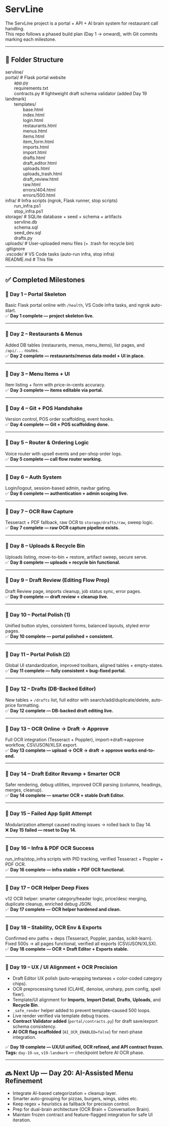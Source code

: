 # ServLine  
The ServLine project is a portal + API + AI brain system for restaurant call handling.  
This repo follows a phased build plan (Day 1 → onward), with Git commits marking each milestone.  

---

## 📁 Folder Structure  

servline/  
portal/  # Flask portal website  
  app.py  
  requirements.txt  
  contracts.py                      # lightweight draft schema validator (added Day 19 landmark)  
  templates/  
    base.html  
    index.html  
    login.html  
    restaurants.html  
    menus.html  
    items.html  
    item_form.html  
    imports.html  
    import.html  
    drafts.html  
    draft_editor.html  
    uploads.html  
    uploads_trash.html  
    draft_review.html  
    raw.html  
    errors/404.html  
    errors/500.html  
infra/  # Infra scripts (ngrok, Flask runner, stop scripts)  
  run_infra.ps1  
  stop_infra.ps1  
storage/  # SQLite database + seed + schema + artifacts  
  servline.db  
  schema.sql  
  seed_dev.sql  
  drafts.py  
uploads/  # User-uploaded menu files (+ .trash for recycle bin)  
.gitignore  
.vscode/  # VS Code tasks (auto-run infra, stop infra)  
README.md  # This file  

---

## ✅ Completed Milestones  

### 🚀 Day 1 – Portal Skeleton  
Basic Flask portal online with `/health`, VS Code infra tasks, and ngrok auto-start.  
✅ **Day 1 complete — project skeleton live.**

---

### 🚀 Day 2 – Restaurants & Menus  
Added DB tables (restaurants, menus, menu_items), list pages, and `/api/...` routes.  
✅ **Day 2 complete — restaurants/menus data model + UI in place.**

---

### 🚀 Day 3 – Menu Items + UI  
Item listing + form with price-in-cents accuracy.  
✅ **Day 3 complete — items editable via portal.**

---

### 🚀 Day 4 – Git + POS Handshake  
Version control, POS order scaffolding, event hooks.  
✅ **Day 4 complete — Git + POS scaffolding done.**

---

### 🚀 Day 5 – Router & Ordering Logic  
Voice router with upsell events and per-shop order logs.  
✅ **Day 5 complete — call flow router working.**

---

### 🚀 Day 6 – Auth System  
Login/logout, session-based admin, navbar gating.  
✅ **Day 6 complete — authentication + admin scoping live.**

---

### 🚀 Day 7 – OCR Raw Capture  
Tesseract + PDF fallback, raw OCR to `storage/drafts/raw`, sweep logic.  
✅ **Day 7 complete — raw OCR capture pipeline exists.**

---

### 🚀 Day 8 – Uploads & Recycle Bin  
Uploads listing, move-to-bin + restore, artifact sweep, secure serve.  
✅ **Day 8 complete — uploads + recycle bin functional.**

---

### 🚀 Day 9 – Draft Review (Editing Flow Prep)  
Draft Review page, imports cleanup, job status sync, error pages.  
✅ **Day 9 complete — draft review + cleanup live.**

---

### 🚀 Day 10 – Portal Polish (1)  
Unified button styles, consistent forms, balanced layouts, styled error pages.  
✅ **Day 10 complete — portal polished + consistent.**

---

### 🚀 Day 11 – Portal Polish (2)  
Global UI standardization, improved toolbars, aligned tables + empty-states.  
✅ **Day 11 complete — fully consistent + bug-fixed portal.**

---

### 🚀 Day 12 – Drafts (DB-Backed Editor)  
New tables + `/drafts` list, full editor with search/add/duplicate/delete, auto-price formatting.  
✅ **Day 12 complete — DB-backed draft editing live.**

---

### 🚀 Day 13 – OCR Online → Draft → Approve  
Full OCR integration (Tesseract + Poppler), import→draft→approve workflow, CSV/JSON/XLSX export.  
✅ **Day 13 complete — upload → OCR → draft → approve works end-to-end.**

---

### 🚀 Day 14 – Draft Editor Revamp + Smarter OCR  
Safer rendering, debug utilities, improved OCR parsing (columns, headings, merges, cleanup).  
✅ **Day 14 complete — smarter OCR + stable Draft Editor.**

---

### 🚀 Day 15 – Failed App Split Attempt  
Modularization attempt caused routing issues → rolled back to Day 14.  
❌ **Day 15 failed — reset to Day 14.**

---

### 🚀 Day 16 – Infra & PDF OCR Success  
run_infra/stop_infra scripts with PID tracking, verified Tesseract + Poppler + PDF OCR.  
✅ **Day 16 complete — infra stable + PDF OCR functional.**

---

### 🚀 Day 17 – OCR Helper Deep Fixes  
v12 OCR helper: smarter category/header logic, price/desc merging, duplicate cleanup, enriched debug JSON.  
✅ **Day 17 complete — OCR helper hardened and clean.**

---

### 🚀 Day 18 – Stability, OCR Env & Exports  
Confirmed env paths + deps (Tesseract, Poppler, pandas, scikit-learn).  
Fixed 500s → all pages functional, verified all exports (CSV/JSON/XLSX).  
✅ **Day 18 complete — OCR + Draft Editor + Exports stable.**

---

### 🚀 Day 19 – UX / UI Alignment + OCR Precision  
- Draft Editor UX polish (auto-wrapping textareas + color-coded category chips).  
- OCR preprocessing tuned (CLAHE, denoise, unsharp, psm config, spell fixer).  
- Template/UI alignment for **Imports**, **Import Detail**, **Drafts**, **Uploads**, and **Recycle Bin**.  
- `_safe_render` helper added to prevent template-caused 500 loops.  
- Live render verified via template debug traces.  
- **Contract Validator added** (`portal/contracts.py`) for draft save/export schema consistency.  
- **AI OCR flag scaffolded** (`AI_OCR_ENABLED=false`) for next-phase integration.  

✅ **Day 19 complete — UX/UI unified, OCR refined, and API contract frozen.**  
**Tags:** `day-19-ux`, `v19-landmark` — checkpoint before AI OCR phase.

---

## 🔜 Next Up — Day 20: AI-Assisted Menu Refinement  
- Integrate AI-based categorization + cleanup layer.  
- Smarter auto-grouping for pizzas, burgers, wings, sides etc.  
- Keep regex + heuristics as fallback for precision control.  
- Prep for dual-brain architecture (OCR Brain + Conversation Brain).  
- Maintain frozen contract and feature-flagged integration for safe UI iteration.
